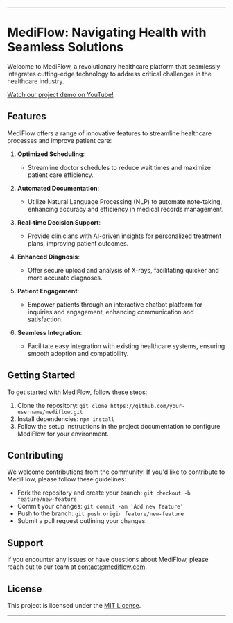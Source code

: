 

---

# MediFlow: Navigating Health with Seamless Solutions

Welcome to MediFlow, a revolutionary healthcare platform that seamlessly integrates cutting-edge technology to address critical challenges in the healthcare industry.

[Watch our project demo on YouTube!](https://youtu.be/fCOvHLh1L7g)

## Features

MediFlow offers a range of innovative features to streamline healthcare processes and improve patient care:

1. **Optimized Scheduling**:
   - Streamline doctor schedules to reduce wait times and maximize patient care efficiency.

2. **Automated Documentation**:
   - Utilize Natural Language Processing (NLP) to automate note-taking, enhancing accuracy and efficiency in medical records management.

3. **Real-time Decision Support**:
   - Provide clinicians with AI-driven insights for personalized treatment plans, improving patient outcomes.

4. **Enhanced Diagnosis**:
   - Offer secure upload and analysis of X-rays, facilitating quicker and more accurate diagnoses.

5. **Patient Engagement**:
   - Empower patients through an interactive chatbot platform for inquiries and engagement, enhancing communication and satisfaction.

6. **Seamless Integration**:
   - Facilitate easy integration with existing healthcare systems, ensuring smooth adoption and compatibility.

## Getting Started

To get started with MediFlow, follow these steps:

1. Clone the repository: `git clone https://github.com/your-username/mediflow.git`
2. Install dependencies: `npm install`
3. Follow the setup instructions in the project documentation to configure MediFlow for your environment.

## Contributing

We welcome contributions from the community! If you'd like to contribute to MediFlow, please follow these guidelines:

- Fork the repository and create your branch: `git checkout -b feature/new-feature`
- Commit your changes: `git commit -am 'Add new feature'`
- Push to the branch: `git push origin feature/new-feature`
- Submit a pull request outlining your changes.

## Support

If you encounter any issues or have questions about MediFlow, please reach out to our team at [contact@mediflow.com](mailto:contact@mediflow.com).

## License

This project is licensed under the [MIT License](LICENSE).

---
